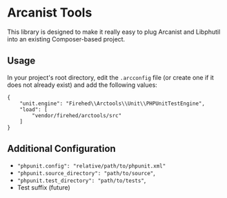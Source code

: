 Arcanist Tools
==============

This library is designed to make it really easy to plug Arcanist and Libphutil
into an existing Composer-based project.

Usage
-----

In your project's root directory, edit the `.arcconfig` file (or create one if
it does not already exist) and add the following values:

    {
        "unit.engine": "Firehed\\Arctools\\Unit\\PHPUnitTestEngine",
        "load": [
            "vendor/firehed/arctools/src"
        ]
    }

Additional Configuration
------------------------
* `"phpunit.config": "relative/path/to/phpunit.xml"`
* `"phpunit.source_directory": "path/to/source"`,
* `"phpunit.test_directory": "path/to/tests"`,
* Test suffix (future)

